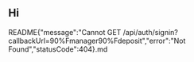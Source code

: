## Hi
<!--
**0984026545/0984026545** is a ✨ _special_ ✨ repository because its `README.md` (this file) appears on your GitHub profile.

Here are some ideas to get you started:

- 🔭 I’m currently working on ...
- 🌱 I’m currently learning ...
- 👯 I’m looking to collaborate on ...
- 🤔 I’m looking for help with ...
- 💬 A...
- 📫 How to me: ...
- 😄 Pronouns: ...
- ⚡ Fun fact: ...
-->
README{"message":"Cannot GET /api/auth/signin?callbackUrl=90%Fmanager90%Fdeposit","error":"Not Found","statusCode":404}.md
